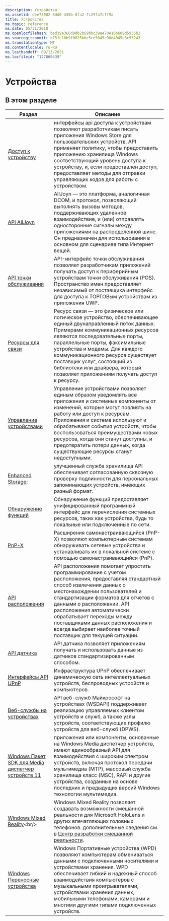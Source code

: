 ```yaml
---
description: Устройства
ms.assetid: dee73082-8dd0-430b-8fa2-7c29fa7cff9a
title: Устройства
ms.topic: reference
ms.date: 05/31/2018
ms.openlocfilehash: bed39a366d9db2b69bbc39a470416b689d5935b2
ms.sourcegitcommit: d75fc10b9f0825bbe5ce5045c90d4045e3c53243
ms.translationtype: MT
ms.contentlocale: ru-RU
ms.lasthandoff: 09/13/2021
ms.locfileid: "127066439"
---
```

# <a name="devices"></a>Устройства

## <a name="in-this-section"></a>В этом разделе

| Раздел | Описание |
|---|---|
| [Доступ к устройству](deviceaccess/device-access-broker-api-portal.md)<br/> | интерфейсы api доступа к устройствам позволяют разработчикам писать приложения Windows Store для пользовательских устройств. API применяет политику, чтобы предоставить приложению хранилища Windows соответствующий уровень доступа к устройству, и, если предоставлен доступ, предоставляет методы для отправки управляющих кодов для работы с устройством.<br/> |
| [API AllJoyn](/previous-versions/windows/desktop/alljoyn/alljoyn-api-portal)<br/> | AllJoyn — это платформа, аналогичная DCOM, и протокол, позволяющий выполнять вызовы методов, поддерживающих удаленное взаимодействие, и (или) отправлять односторонние сигналы между приложениями на распределенной шине. Он предназначен для использования в основном для сценариев типа Интернет вещей. <br/> |
| [API точки обслуживания](/uwp/api/Windows.Devices.PointOfService)<br/> | API-интерфейс точки обслуживания позволяет разработчикам приложений получать доступ к периферийным устройствам точки обслуживания (POS). Пространство имен предоставляет независимый от поставщика интерфейс для доступа к ТОРГОВым устройствам из приложения UWP.<br/> |
| [Ресурсы для связи](/windows/desktop/DevIO/communications-resources)<br/>           | Ресурс связи — это физическое или логическое устройство, обеспечивающее единый двунаправленный поток данных. Примерами коммуникационных ресурсов являются последовательные порты, параллельные порты, факсимильные устройства и модемы. Для каждого коммуникационного ресурса существует поставщик услуг, состоящий из библиотеки или драйвера, который позволяет приложениям получать доступ к ресурсу. <br/> |
| [Управление устройствами](/windows/desktop/DevIO/device-management)<br/>                         | Управление устройствами позволяет единым образом уведомлять все приложения и системные компоненты от изменений, которые могут повлиять на работу или доступ к ресурсам. Приложения и система используют и обрабатывают события устройств, чтобы воспользоваться преимуществами новых ресурсов, когда они станут доступны, и предотвратить потери данных, когда существующие ресурсы станут недоступными. <br/>                 |
| [Enhanced Storage;](/previous-versions/windows/desktop/enstor/enhanced-storage-portal)<br/>                  | улучшенный служба хранилища API обеспечивает согласованную сквозную проверку подлинности для персональных запоминающих устройств, имеющих разный формат. <br/>                                                                                                                                                                                                                                                 |
| [Обнаружение функций](/previous-versions/windows/desktop/fundisc/fd-portal)<br/>                                 | Обнаружение функций предоставляет унифицированный программный интерфейс для перечисления системных ресурсов, таких как устройства, будь то локальные или подключенные по сети.<br/>                                                                                                                                                                                                 |
| [PnP-X](/previous-versions/windows/desktop/fundisc/pnp-x)<br/>                                                  | Расширения самонастраивающийся (PnP-X) позволяют компьютерным системам обнаруживать сетевые устройства и устанавливать их в локальной системе с помощью самонастраивающийся (PnP). <br/>                                                                                                                                                                                                                     |
| [API расположения](/windows/desktop/LocationAPI/windows-location-api-portal)<br/>             | API расположения помогает упростить программирование с учетом расположения, предоставляя стандартный способ извлечения данных о местонахождении пользователей и стандартизации форматов для отчетов с данными о расположении. API расположения автоматически обрабатывает переходы между поставщиками данных расположения и всегда выбирает наиболее точный поставщик для текущей ситуации.<br/>                                 |
| [API датчика](/windows/desktop/SensorsAPI/portal)<br/>                                     | API датчика позволяет приложениям получать и использовать данные из датчиков стандартизированным способом.<br/>                                                                                                                                                                                                                                                                                     |
| [Интерфейсы API UPnP](/windows/desktop/UPnP/universal-plug-and-play-start-page)<br/>                | Инфраструктура UPnP обеспечивает динамическую сеть интеллектуальных устройств, беспроводных устройств и компьютеров. <br/>                                                                                                                                                                                                                                                                            |
| [Веб-службы на устройствах](/windows/desktop/WsdApi/wsd-portal)<br/>                           | API веб-служб Майкрософт на устройствах (WSDAPI) поддерживает реализацию управляемых клиентом устройств и служб, а также узлы устройств, соответствующие профилю устройств для веб-служб (DPWS). <br/>                                                                                                                                                                          |
| [Windows Пакет SDK для Media диспетчер устройств 11](./wmdm/windows-media-device-manager-11-sdk.md)<br/> | приложения или компоненты, основанные на Windows Media диспетчер устройств, имеют единообразный API для взаимодействия с широким спектром устройств, включая протокол передачи мультимедиа (MTP), массовый служба хранилища класс (MSC), RAPI и другие устройства, созданные на основе последних и предыдущих версий Windows технологии мультимедиа.<br/>                                                                    |
| [Windows Mixed Reality](https://msdn.microsoft.com/library/Mt844799(v=WIN.10).aspx)<br/>          | Windows Mixed Reality позволяет создавать возможности смешанной реальности для Microsoft HoloLens и других впечатляющих головных телефонов. дополнительные сведения см. в [Центр разработки смешанной реальности](https://developer.microsoft.com/windows/mixed-reality).<br/>                                                                                                                                    |
| [Windows Переносные устройства](./windows-portable-devices.md)<br/>            | Windows Портативные устройства (WPD) позволяют компьютерам обмениваться данными с подключенными носителями и устройствами хранения. WPD обеспечивает гибкий и надежный способ взаимодействия компьютеров с музыкальными проигрывателями, устройствами хранения данных, мобильными телефонами, камерами и многими другими типами подключенных устройств.<br/>                                                                                               |



 

 

